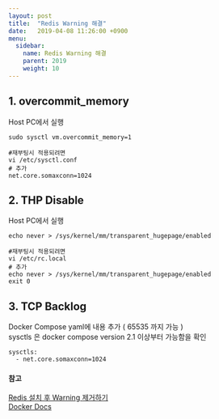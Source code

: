 ```yaml
---
layout: post
title:  "Redis Warning 해결"
date:   2019-04-08 11:26:00 +0900
menu:
  sidebar:
    name: Redis Warning 해결
    parent: 2019
    weight: 10
---
```


## 1. overcommit_memory

Host PC에서 실행

```
sudo sysctl vm.overcommit_memory=1

#재부팅시 적용되려면
vi /etc/sysctl.conf
# 추가
net.core.somaxconn=1024
```



## 2. THP Disable

Host PC에서 실행

```
echo never > /sys/kernel/mm/transparent_hugepage/enabled

#재부팅시 적용되려면
vi /etc/rc.local
# 추가
echo never > /sys/kernel/mm/transparent_hugepage/enabled
exit 0
```


## 3. TCP Backlog

Docker Compose yaml에 내용 추가 ( 65535 까지 가능 )  
sysctls 은 docker compose version 2.1 이상부터 가능함을 확인

```
sysctls:
  - net.core.somaxconn=1024
```


#### 참고
[Redis 설치 후 Warning 제거하기]  
[Docker Docs]  

[Redis 설치 후 Warning 제거하기]: https://www.tutorialbook.co.kr/entry/Redis-%EC%84%A4%EC%B9%98-%ED%9B%84-Warning-%EC%A0%9C%EA%B1%B0%ED%95%98%EA%B8%B0
[Docker Docs]: https://docs.docker.com/compose/compose-file/#sysctls